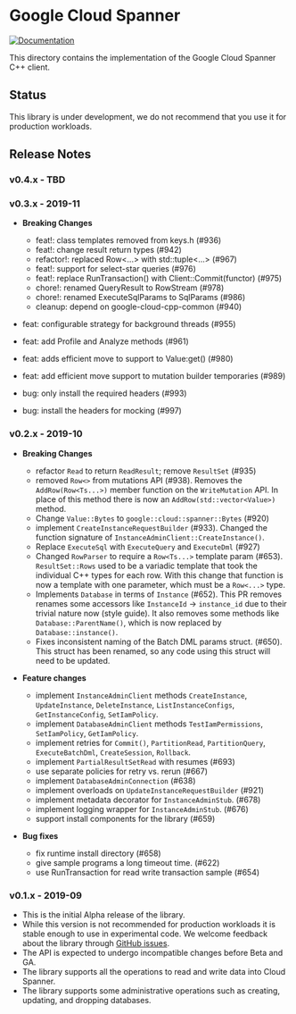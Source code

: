 # Google Cloud Spanner

[![Documentation][doxygen-shield]][doxygen-link]

[doxygen-shield]: https://img.shields.io/badge/documentation-master-brightgreen.svg
[doxygen-link]: http://googleapis.github.io/google-cloud-cpp/
[quickstart-link]: http://googleapis.github.io/google-cloud-cpp/

This directory contains the implementation of the Google Cloud Spanner C++
client.

## Status

This library is under development, we do not recommend that you use it for
production workloads.

## Release Notes

### v0.4.x - TBD

### v0.3.x - 2019-11

* **Breaking Changes**
    * feat!: class templates removed from keys.h (#936)
    * feat!: change result return types (#942)
    * refactor!: replaced Row<...> with std::tuple<...> (#967)
    * feat!: support for select-star queries (#976)
    * feat!: replace RunTransaction() with Client::Commit(functor) (#975)
    * chore!: renamed QueryResult to RowStream (#978)
    * chore!: renamed ExecuteSqlParams to SqlParams (#986)
    * cleanup: depend on google-cloud-cpp-common (#940)

* feat: configurable strategy for background threads (#955)
* feat: add Profile and Analyze methods (#961)
* feat: adds efficient move to support to Value:get<string>() (#980)
* feat: add efficient move support to mutation builder temporaries (#989)
* bug: only install the required headers (#993)
* bug: install the headers for mocking (#997)

### v0.2.x - 2019-10
* **Breaking Changes**
  * refactor `Read` to return `ReadResult`; remove `ResultSet` (#935)
  * removed `Row<>` from mutations API (#938). Removes the `AddRow(Row<Ts...>)`
    member function on the `WriteMutation` API. In place of this method there
    is now an `AddRow(std::vector<Value>)` method.
  * Change `Value::Bytes` to `google::cloud::spanner::Bytes` (#920)
  * implement `CreateInstanceRequestBuilder` (#933). Changed the function
    signature of `InstanceAdminClient::CreateInstance()`.
  * Replace `ExecuteSql` with `ExecuteQuery` and `ExecuteDml` (#927)
  * Changed `RowParser` to require a `Row<Ts...>` template param (#653).
    `ResultSet::Rows` used to be a variadic template that took the individual
     C++ types for each row. With this change that function is now a template
     with one parameter, which must be a `Row<...>` type.
  * Implements `Database` in terms of `Instance` (#652). This PR removes
    renames some accessors like `InstanceId` -> `instance_id` due to their
    trivial nature now (style guide). It also removes some methods like
    `Database::ParentName()`, which is now replaced by `Database::instance()`.
  * Fixes inconsistent naming of the Batch DML params struct. (#650). This
    struct has been renamed, so any code using this struct will need to be
    updated.

* **Feature changes**
  * implement `InstanceAdminClient` methods `CreateInstance`, `UpdateInstance`,
    `DeleteInstance`, `ListInstanceConfigs`, `GetInstanceConfig`,
     `SetIamPolicy`.
  * implement `DatabaseAdminClient` methods `TestIamPermissions`,
    `SetIamPolicy`, `GetIamPolicy`.
  * implement retries for `Commit()`, `PartitionRead`, `PartitionQuery`,
    `ExecuteBatchDml`, `CreateSession`, `Rollback`.
  * implement `PartialResultSetRead` with resumes (#693)
  * use separate policies for retry vs. rerun (#667)
  * implement `DatabaseAdminConnection` (#638)
  * implement overloads on `UpdateInstanceRequestBuilder` (#921)
  * implement metadata decorator for `InstanceAdminStub`. (#678)
  * implement logging wrapper for `InstanceAdminStub`. (#676)
  * support install components for the library (#659)

* **Bug fixes**
  * fix runtime install directory (#658)
  * give sample programs a long timeout time. (#622)
  * use RunTransaction for read write transaction sample (#654)

### v0.1.x - 2019-09
* This is the initial Alpha release of the library.
* While this version is not recommended for production workloads it is stable
  enough to use in experimental code. We welcome feedback about the library
  through [GitHub issues](https://github.com/googleapis/google-cloud-cpp-spanner/issues/new).
* The API is expected to undergo incompatible changes before Beta and GA.
* The library supports all the operations to read and write data into Cloud
  Spanner.
* The library supports some administrative operations such as creating,
  updating, and dropping databases.

